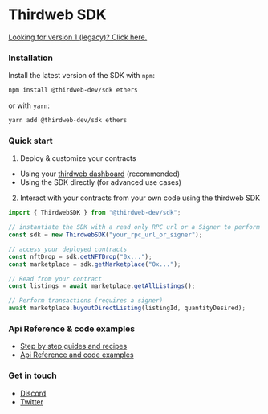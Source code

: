 # Thirdweb SDK

[Looking for version 1 (legacy)? Click here.](https://github.com/thirdweb-dev/typescript-sdk/tree/v1)

### Installation

Install the latest version of the SDK with `npm`:

```bash
npm install @thirdweb-dev/sdk ethers
```
or with `yarn`:
```bash
yarn add @thirdweb-dev/sdk ethers
```

### Quick start

1. Deploy & customize your contracts

- Using your [thirdweb dashboard](https://thirdweb.com/dashboard) (recommended)
- Using the SDK directly (for advanced use cases)

2. Interact with your contracts from your own code using the thirdweb SDK

```javascript
import { ThirdwebSDK } from "@thirdweb-dev/sdk";

// instantiate the SDK with a read only RPC url or a Signer to perform transactions
const sdk = new ThirdwebSDK("your_rpc_url_or_signer");

// access your deployed contracts
const nftDrop = sdk.getNFTDrop("0x...");
const marketplace = sdk.getMarketplace("0x...");

// Read from your contract
const listings = await marketplace.getAllListings();

// Perform transactions (requires a signer)
await marketplace.buyoutDirectListing(listingId, quantityDesired);
```

### Api Reference & code examples

- [Step by step guides and recipes](https://portal.thirdweb.com)
- [Api Reference and code examples](https://typescript-docs.thirdweb.com)

### Get in touch

- [Discord](https://discord.gg/thirdweb)
- [Twitter](https://twitter.com/thirdweb_/)
